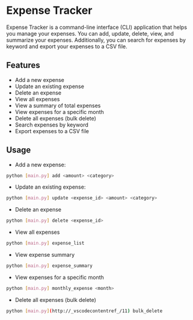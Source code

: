 # Expense Tracker

Expense Tracker is a command-line interface (CLI) application that helps you manage your expenses. You can add, update, delete, view, and summarize your expenses. Additionally, you can search for expenses by keyword and export your expenses to a CSV file.

## Features

- Add a new expense
- Update an existing expense
- Delete an expense
- View all expenses
- View a summary of total expenses
- View expenses for a specific month
- Delete all expenses (bulk delete)
- Search expenses by keyword
- Export expenses to a CSV file

## Usage

- Add a new expense:
``` sh
python [main.py] add <amount> <category>
```
- Update an existing expense:
``` sh
python [main.py] update <expense_id> <amount> <category>
```
- Delete an expense
```sh
python [main.py] delete <expense_id>
```
- View all expenses
```sh
python [main.py] expense_list
```
- View expense summary
```sh
python [main.py] expense_summary
```
- View expenses for a specific month
```sh
python [main.py] monthly_expense <month>
```
- Delete all expenses (bulk delete)
```sh
python [main.py](http://_vscodecontentref_/11) bulk_delete
```